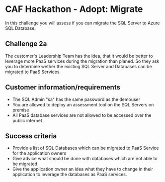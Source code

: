 # CAF Hackathon - Adopt: Migrate

In this challenge you will assess if you can migrate the SQL Server to Azure SQL Database.

## Challenge 2a

The customer's Leadership Team has the idea, that it would be better to leverage more PaaS services during the migration than planed. So they ask you to determine wether the existing SQL Server and Databases can be migrated to PaaS Services.

## Customer information/requirements

- The SQL Admin "sa" has the same password as the demouser 
- You are allowed to deploy an assessment tool on the SQL Servers on premise
- All PaaS database services are not allowed to be accessed over the public internet

## Success criteria

- Provide a list of SQL Databases which can be migrated to PaaS Service for the application owners
- Give advice what should be done with databases which are not able to be migrated
- Give the application owner an idea what they have to change in their application to leverage the databases as PaaS services.
